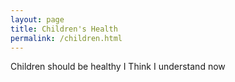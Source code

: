 ```yaml
---
layout: page
title: Children's Health
permalink: /children.html
---
```


Children should be healthy
I
Think
I
understand
now
